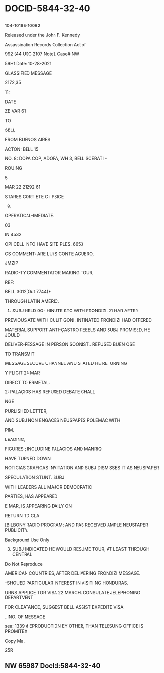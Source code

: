 # DOCID-5844-32-40

##
104-10165-10062

Released under the John F. Kennedy

Assassination Records Collection Act of

992 (44 USC 2107 Note]. Case#:NW

59Hf Date: 10-28-2021

GLASSIFIED MESSAGE

2172,35

11:

DATE

ZE VAR 61

TO

SELL

FROM BUENOS AIRES

ACTON: BELL 15

NO. 8: DOPA COP, ADOPA, WH 3, BELL SCERATI -

ROUING

5

MAR 22 21292 61

STARES CORT ETE C i PSICE

8.

OPERATICAL-IMEDIATE.

03

IN 4532

OPI CELL INFO HAVE SITE PLES. 6653

CS COMMENT: ARE LUi S CONTE AGUERO,

JMZIP

RADIO-TY COMMENTATOR MAKING TOUR,

REF:

BELL 3012(Out 7744)*

THROUGH LATIN AMERIC.

1. SUBJ HELD 9O- HINUTE STG WITH FRONDIZI. 21 HAR AFTER

PREVIOUS ATE WITH CULIT GONI. INTINATED FRONDIZI HAD OFFERED

MATERIAL SUPPORT ANTI-ÇASTRO REEELS AND SUBJ PROMISED, HE JOULD

DELIVER-RESSAGE IN PERSON SOONIST.. REFUSED BUEN OSE

TO TRANSMIT

MESSAGE SECURE CHANNEL AND STATED HE RETURNING

Y FLIGIT 24 MAR

DIRECT TO ERMETAL.

2: PALAÇIOS HAS REFUSED DEBATE CHALL

NGE

PURLISHED LETTER,

AND SUBJ NON ENGACES NEUSPAPES POLEMAC WITH

PIM.

LEADING,

FIGURES ; INCLUDINE PALACIOS AND MANRIQ

HAVE TURNED DOWN

NOTICIAS GRAFICAS INVITATION AND SUBJ DISMISSES IT AS NEUSPAPER

SPECULATION STUNT. SUBJ

WITH LEADERS ALL MAJOR DEMOCRATIC

PARTIES, HAS APPEARED

E MAR, IS APPEARING DAILY ON

RETURN TO CLA

[BILBONY RADIO PROGRAM; AND PAS RECEIVED AMPLE NEUSPAPER PUBLICITY.

Background Use Only

3. SUBJ INDICATED HE WOULD RESUME TOUR, AT LEAST THROUGH CENTRAL

Do Not Reproduce

AMERICAN COUNTRIES, AFTER DELIVERING FRONDIZI MESSAGE.

-SHOUED PARTICULAR INTEREST IN VISITi NG HONDURAS.

URNS APPLICE TOR VISA 22 MARCH. CONSULATE JELEPHONING DEPARTVENT

FOR CLEATANCE, SUGGEST BELL ASSIST EXPEDITE VISA

..INO. OF MESSAGE

sea: 1339 d EPRODUCTION EY OTHER, THAN TELESUNG OFFICE IS PROMITEX

Copy Ma.

25R

NW 65987 Docld:5844-32-40
---

